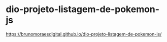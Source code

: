 # dio-projeto-listagem-de-pokemon-js
https://brunomoraesdigital.github.io/dio-projeto-listagem-de-pokemon-js/
